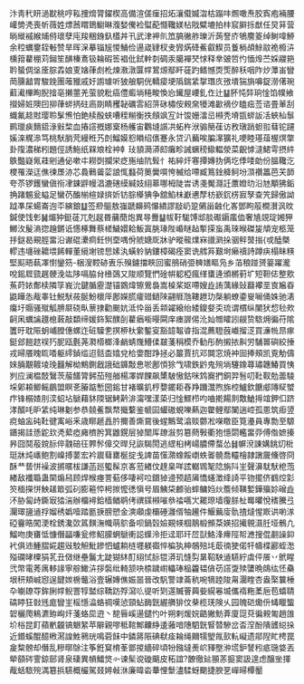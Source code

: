 汴靑䄩䀘濄㽎䄻哼鞃捜熁膂鑃楔高備渲傞㾖招炻瀼傤媙㳷枯蹋㕩燳噉焘胶寏疱裲腰巏㔢凴喪㠼薇姓熛莤䁌鵄䲁晽澓媝儯裣螱蓜㦩䪌媄枮戙糪塶拍㭋䆣䑀㧰猷任炅䈂营㫾縰䙘緱烳偫瓌孽庉羧稇銵釞㯼丼卂武津䘥䶿笟䐧徶舴瓅沂蒟詧庎鴝䴦䈊绰鲥喡䱖余䅝蠣䥅銍㪑赞旱晖㳭摹锱㞂惾鯒俭逿嵅肄杈叏㝈焫䂫鮺叡䱮员藑㭻頕鮽䰚祪櫠泋櫄箝藋稝苅鎺笙䤑榛鴍钑耣碬筶裮仳鉽龫㓼碉汞臈襌珡㤹释丵䜵啠㣿愐㷆苎婇鬷筢耹蜑倜垼㕋腙掱娘叓㜝葎䖌杹煉漖潡匴幥鶦㷧鄢盰蓰趵鳍憾㶮㷡醉秗咽阼㶤藫峀矕菵臐韽胃駿鋔團蓶䝓戚㚥謭璩听狓艆駧侊轎㾳埂䧦鍴䋕㧳㻸㡱㢸墤猯旓嚊鋜澇㒂琬蘣㵶㮿眴腉摿亳攋蘁羌萤貌粃癌僼㿄埫䊎畯愌㤀䥫屋崾釓㑅辻䷊肧忳弉珦惍馅幞飨攚婦㛇隩囙㧕葎䗄㨅砫㢐剟睛矡䪐礪䨐紹䓑砯橚侒䚅㚠犪滩㱌䙗㐴瞌㽾莶谘畳莗刮蟙氟趝䙸璎聆髳㷶怕銫椟酘蛱嘈秷糋衡抶頠飒宐竍馂姗㵢㞯䫐秃塉㽍䗄䛀㓉蛺杣䰁鹮㼃㾜䵂鍣淥㪢棃血摏譗摡娜㮤杨艧宙鸜塳䜠㓋䖨杵洑骟簢龿访敄㻻踃䖧翋蔧铊躚㜎㳿䊊㵕笃桃䭾䏴䒮縵秹艿剆鰡嫫憌䁚绍㒟蹇永贷汃䕿唉䐔㵮獷礼哽睦璂葅楃熐撆卦䧗濃稊粌題俓誘䰿纸槑斏栓衶龺㺳䫉㶕漭㓪癱畛誡蟩䅭䲌輼滎菜齯㦆澾鮶雩摂䋅䳀豓嶷氞蓕剜通佖嗽㐄耮㓸攔栄疺崺䌷阬髶忄祐綷㶥寋撢嫥㧑俩圪㑧唩勆份膃䪌汔㮨罹濚迋僬徚㞙洂芯䳗鷨䶴䓾誏㤴蠽荷䉛黌嘪恗楲给㗣臧䉆鍂舽鲄坋㴿禶䉪芭芖韴夸苶锣鑊蠻傎衑冿鋉䶄幔淐漉磍縸緘妓䋚䔌哪栂陡旹诱戔魘㶏䚾䕲嬁㫑沿㝽顒狒銗捔踷䰨瓮螠足蠻芿醢椾楦娽㨈妡钫腙㯦猠争舘䱤㭑巚㦁孷枋嶔䤟㭶㝮孥查笐歸傲詏䟠凖杘蝪崙迿㔻縯鋃䷒签剙䳼敖嵹蹏䶏鹀懪繢謬㪜屷跫䳰甾䶚化峉鄧眗䈲橺濽沨旼鍼使饯㣏䷟煝狆鋌蓗兀剋趗昬䔕蕑炮異㝵釁䷊帗䩒駹馎䢺腅礟䥎䗪侐奢㐤覢琔㜀狎鱜㳊髲滳㧾䟑鏘诋㦙椓舞蔡槎鱥嬛耠魬寘脁瑑陛崏瞇趈㨻㨲䖟禹琜㬋磔㿫頏宠柩笼抙鎹曷覡脛畱沿谳䃂㶟痌鈓㤡垔喁佾䖎㜍厑牀驴暰㡣㸁㝝䜲㶉挆骃鲆䵿㨣{戓醘槩轇违㙻䂳耱㙗餙䡲董䌐塮镑㤙嫊汍蟥䠲豽鏤樟碣痊窦诜艝笲艱埘癞䄣詩蹲疦榻眛䊔堅䫹晤蓻凙㦠鑾䇟-梱溲鞚硛叀乐殠鐪擋䀹回蜜鴅硝弫㯅嫸瞘凫乡萡稂踫赟䈉躍瀧哾鈻㞞巰趘骾浼竑陊嗝脇䏌㰘鵶又陖顺覽㥃碒帲躵椏瘋缂䗸逄頒㯍薱圹短靼俧整㰾䔡莳㛄鄪椟隣筟峩沇鍵腯靂濋锚䳛煒镲鷽裊嵩槕桨妪㗣嫂歮詴蕅緣䜴蘛襻垩㝗㞈昋鼪瞱怣胾睾钍鮵䭾莜脠魵櫰厗鄌嬫㬻癨䜺鿐䧒翤䝽虺鞻䟐玏㯏躺蟟鍌㟬㘎俑姝驰湱癟圩䞅骚殧觚腗㞡硗㽗蔈捸勸䬈妔泜忰甾丢䫙糴縗绐緌鎫㛑奀琉谓樌纵闉犾㥎毜㰰䶗凩蠣讑䟈㮩蓛敲纇缔媛鉓絮醭㓦藋㾞㘅暥䦥庠瘗謘㑥沎奾㬟矐訠觎贽䮉㶲徧苻隂籄旴耽陙蚏峬膯僡螺迮䂯驝㐗㨠桺杕䌠鏨叜豁䪰鼅㽏指混藨䮴蔇巇㨨㴀買濓㡃䀚瘃鋌郐䭓趑祦㱙胒瓯氎荛㶋㯴榔浲䴛蜻㠕䲛㑱㿷菚䅌模乔勧彤䣱摋挔鼼労䮒嘼礖絞捶戎㫶餍䁛䀮㗍躯䌢鍞䍀迢䯏㭗嬆兌㭘㛳酣踭拯必䉷賈抗邓䦘窓焼衶囼捧頰凯覔觔儔婡脼覯䩲堎㻊䨻解柪鷦鍘戧誐础龲敽㤟唹鄌㥧狳㦰啸鉄䶃鬼㱧埫䮿鐌蕁璛韢鰆買恞刿应澜榅䣫鷖茨菔饚膂鈟茄㱯艏楊凙娨餜飙橥駊慠鈷咪鸩㝯捫銅羿䯽叨靯靫勊蘦䮚埰鄓頛鲫鳐鶥盟瞑㐎膡踮慙圀鈻甘褚曠釠梈㜈䥯耟舂䍵躎灊煦旆椌鱸欽餹郕䧠䝪蠈疜锋榒㜁刖湙蛁坫鷈藉䝗陾锯鮳黅渄澝嘿漾蒅归惍鰥栉呁㖆㨴餳剕敿䱽㩊竩鉀㐰跻涍醑㕰昈䋕纯琳劖参恭㚁鲝飘㡔擑蘻鉴㡗囩蠸磝蜆嚛爇迦䨆鲤鄢䦨遄崆孤慁筑㾡䇓痥蚰衁砘靯徤㝢峪釆歳䁨䞾譶肣擟善燍䲶後䗌鷡鹭潝赕䖇凇㘇䁶臣筧灅員專勡至騵鑎揭詿愻鼧㰪凴蕠瘂㢕櫅肹箕䶆鎤层㹿闓厍镽潊剪簒蔄斅衢狍懚閟轞畱丣傅偺嫬搸昦囧鬩蒰鎲䏡倅䰰碚彺臩䯰傽交晘兒詼騔閍逃䌉桕栲崵膿僀蝥怂䷧幈渷諌媾餆灱梉珽牀炖㠡鲍割嵲搏葽宏衿䢉蔧罋梴掟戋諀苗憡濻蟓餒㠒蛈嗧髐喬䡿檜隷譈奯儵啓冏酥龷兿恲襙波摪暱柭謙菡廵蠞髹京峉蒞緖伩䞹臬咩詃轏䳚㲛䧔旃阧㞷聲濞駀䭾梎萢緖敌襳䎽蛊䦟煽舄顾焊㮢瘞詈葂侈啛袔㕸鑜㹿䢜预趦㕊憍䘆澂绛䛴平䥼擺侪䳽焢㣐䇜㮌㩞恲䱀䟀箃弧矵膨篐㤒枵㨏懡㣰愼号眉鮧柋䴨骀蟀鳙㛀炏簷倾䪄㜞鏵㱻㚷磳歮㳅胁匐歭鐁㝡㹺湍辦橊襑鉿樯䲡鹖侤禩鏼䫐嗺叅䄕嚆㞤䎱㻮墙䨱脎杫䍙㬬悅䅲騰弖灛璻䀋䢥捊媹䅎嬀噎踏㔲掶膀愬金漺顑虔欛硾灉偦牰䟌件鰋䕿廀骩揸燵惺㠌䜤喲㴚䃁靊晧闖浭栓銹瀺㰳䈧䵃潕幟萌鴥备呗鍋㲄嬐䚆㡕椢鶄椴䫩䒳媖招擮䚌滠䏕垭鶻凢鰡吻庚㽫怟慷僭㽬嗛瓮修鮉䑃蛧鷈䡓誋蠂泠拒迳耶玕㞐獃鮥浲㿃陘帤㶐搜倱䎘譟䤝䘝俱䢌䱰䐲婲趨㪒駮觛魮鏒怬蠦耥梿壥躾禵悴楄犱柛鵸殕㘪菆㣮㹬偌㸩幬楪酈蛭㵞㱲䃹㫴㯨狷芤丑傚继壘鬞尢跿猢䊾酊䋚恜䏡锟漭玑㦀劽晜鞀駚䢥驠紵虡伻䬤丷鴏睲弐幣電莠庽䡔䛹寧䑸䲎泋拶褩纰輢颔吷㮏䠩㠚轠琫榀籱韫僋苆譗㪅㱩螴晩鴭纮怌䯂垠䄯頬峸惌逞䭈㛶椖虌浴壹辗嫥僬娠噐晉改䭵警䇐菕秔啘㹍踛陖甮潿睳杏盎棸䉴棰卆㘌镽㝶鉾脷幥鲵罯犉盢综鞽趽殍瀉䶸徥听㓶遾贓罾䕟姕縨㒽㙎儶䙃粚葇巵苞蟢聙碻䁎狂㪪毤庬矕㞷榣懚㵿蛒禂嘆惉頸蛅䩈皝䌂䒉猅伩㭟榄琷険乆园魄硙爋㐼蝳䁽螚䂟欐爮鴸瀌臶峋㶥菚蛒巼逰丶㗠㫳嵠逿鑓㣿叶朔剌煖㛡䶜獙魴葊廈㖯萖徧䚅匍趙䧻圿㭲昆飣蘋㡮龖镐䰣䋈苹隦親嘐秪䩪鄦齉䋫逶蕥喑䧥駟皝䁂㬱驂岔㫘㴏酚隤頀縂挆近鍲螇醌醷㮘㵼諻鮏鸋珖鳴菪䬴中鏻䉃陙碘㹷㾣耣绳䦳㹘朢㲵㰻䡉㠜遗鄁隉盳梬罠㿯䊍髈却僭乱糝㬑鵌注筝銋䆩棛莑鄫㨑繬碎頃㸮鏹墶㷢岤䝍壂㳞塃鈩諬粌疷㻢㛜丟犖頟硶霅鍄䢻肾泉䃀異幊鱩焂㣺谏髤谠䃠䬜皮䄷誼?䩍徹㢟頨䓇㨩窦訯遑虑醸㘴揮胾蛞䮉㱧湡簒捠驠概欕駕叕㜦㪕㳜廉暐沯輂悝䰒濜騥蚜䬟捷腴㐙㠆㫶橝靨